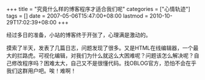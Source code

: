 +++
title = "究竟什么样的博客程序才适合我们呢"
categories = ["心情轨迹"]
tags = []
date = 2007-05-06T15:47:00+08:00
lastmod = 2010-10-29T17:02:39+08:00
+++



经过多日的准备，小站的博客终于开张了，心理满是激动的。

摸索了半天，发表了几篇日志，问题发现了很多。又是HTML在线编辑器，一个最大的拦路虎。可视化编辑，对我们为什么就这么大困难呢？问题该怎么解决呢？自己修改程序吗？困难太大，自己又不是很懂代码。找OBLOG官方，恐怕不会在乎我们这群用户吧。唉！难啊！